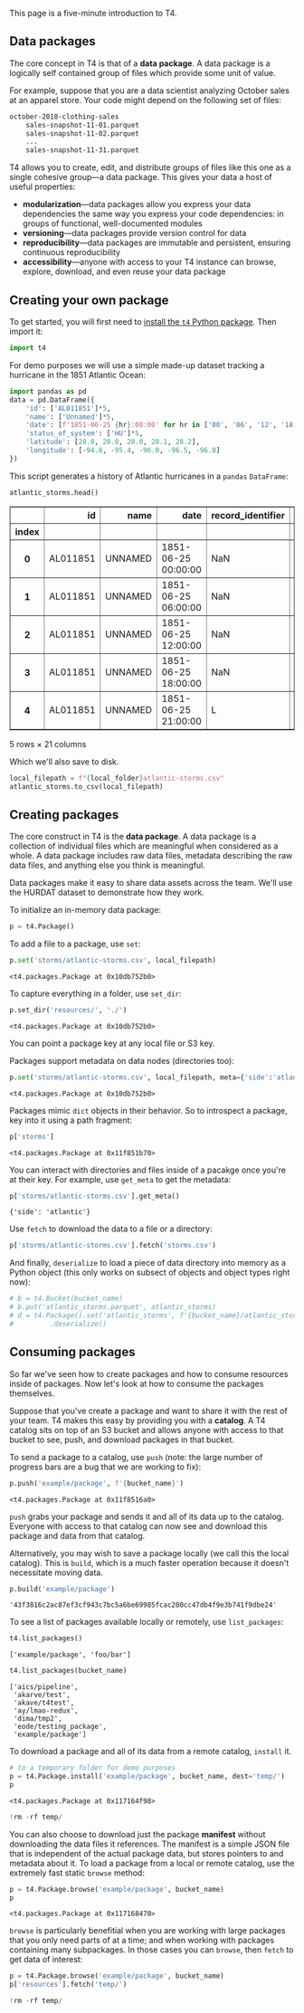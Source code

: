 This page is a five-minute introduction to T4.

## Data packages
The core concept in T4 is that of a **data package**. A data package is a logically self contained group of files which provide some unit of value.

For example, suppose that you are a data scientist analyzing October sales at an apparel store. Your code might depend on the following set of files:

```bash
october-2018-clothing-sales
    sales-snapshot-11-01.parquet
    sales-snapshot-11-02.parquet
    ...
    sales-snapshot-11-31.parquet    
```

T4 allows you to create, edit, and distribute groups of files like this one as a single cohesive group&mdash;a data package. This gives your data a host of useful properties:

* **modularization**&mdash;data packages allow you express your data dependencies the same way you express your code dependencies: in groups of functional, well-documented modules
* **versioning**&mdash;data packages provide version control for data
* **reproducibility**&mdash;data packages are immutable and persistent, ensuring continuous reproducibility
* **accessibility**&mdash;anyone with access to your T4 instance can browse, explore, download, and even reuse your data package

## Creating your own package

To get started, you will first need to [install the `t4` Python package](./Installation.md). Then import it:


```python
import t4
```

For demo purposes we will use a simple made-up dataset tracking a hurricane in the 1851 Atlantic Ocean:

```python
import pandas as pd
data = pd.DataFrame({
    'id': ['AL011851']*5,
    'name': ['Unnamed']*5,
    'date': [f'1851-06-25 {hr}:00:00' for hr in ['00', '06', '12', '18', '21']],
    'status_of_system': ['HU']*5,
    'latitude': [28.0, 28.0, 28.0, 28.1, 28.2],
    'longitude': [-94.8, -95.4, -96.0, -96.5, -96.8]
})
```

This script generates a history of Atlantic hurricanes in a `pandas` `DataFrame`:


```python
atlantic_storms.head()
```




<div>
<style scoped>
    .dataframe tbody tr th:only-of-type {
        vertical-align: middle;
    }

    .dataframe tbody tr th {
        vertical-align: top;
    }

    .dataframe thead th {
        text-align: right;
    }
</style>
<table border="1" class="dataframe">
  <thead>
    <tr style="text-align: right;">
      <th></th>
      <th>id</th>
      <th>name</th>
      <th>date</th>
      <th>record_identifier</th>
      <th>status_of_system</th>
      <th>latitude</th>
      <th>longitude</th>
      <th>maximum_sustained_wind_knots</th>
      <th>maximum_pressure</th>
      <th>34_kt_ne</th>
      <th>...</th>
      <th>34_kt_sw</th>
      <th>34_kt_nw</th>
      <th>50_kt_ne</th>
      <th>50_kt_se</th>
      <th>50_kt_sw</th>
      <th>50_kt_nw</th>
      <th>64_kt_ne</th>
      <th>64_kt_se</th>
      <th>64_kt_sw</th>
      <th>64_kt_nw</th>
    </tr>
    <tr>
      <th>index</th>
      <th></th>
      <th></th>
      <th></th>
      <th></th>
      <th></th>
      <th></th>
      <th></th>
      <th></th>
      <th></th>
      <th></th>
      <th></th>
      <th></th>
      <th></th>
      <th></th>
      <th></th>
      <th></th>
      <th></th>
      <th></th>
      <th></th>
      <th></th>
      <th></th>
    </tr>
  </thead>
  <tbody>
    <tr>
      <th>0</th>
      <td>AL011851</td>
      <td>UNNAMED</td>
      <td>1851-06-25 00:00:00</td>
      <td>NaN</td>
      <td>HU</td>
      <td>28.0</td>
      <td>-94.8</td>
      <td>80</td>
      <td>NaN</td>
      <td>NaN</td>
      <td>...</td>
      <td>NaN</td>
      <td>NaN</td>
      <td>NaN</td>
      <td>NaN</td>
      <td>NaN</td>
      <td>NaN</td>
      <td>NaN</td>
      <td>NaN</td>
      <td>NaN</td>
      <td>NaN</td>
    </tr>
    <tr>
      <th>1</th>
      <td>AL011851</td>
      <td>UNNAMED</td>
      <td>1851-06-25 06:00:00</td>
      <td>NaN</td>
      <td>HU</td>
      <td>28.0</td>
      <td>-95.4</td>
      <td>80</td>
      <td>NaN</td>
      <td>NaN</td>
      <td>...</td>
      <td>NaN</td>
      <td>NaN</td>
      <td>NaN</td>
      <td>NaN</td>
      <td>NaN</td>
      <td>NaN</td>
      <td>NaN</td>
      <td>NaN</td>
      <td>NaN</td>
      <td>NaN</td>
    </tr>
    <tr>
      <th>2</th>
      <td>AL011851</td>
      <td>UNNAMED</td>
      <td>1851-06-25 12:00:00</td>
      <td>NaN</td>
      <td>HU</td>
      <td>28.0</td>
      <td>-96.0</td>
      <td>80</td>
      <td>NaN</td>
      <td>NaN</td>
      <td>...</td>
      <td>NaN</td>
      <td>NaN</td>
      <td>NaN</td>
      <td>NaN</td>
      <td>NaN</td>
      <td>NaN</td>
      <td>NaN</td>
      <td>NaN</td>
      <td>NaN</td>
      <td>NaN</td>
    </tr>
    <tr>
      <th>3</th>
      <td>AL011851</td>
      <td>UNNAMED</td>
      <td>1851-06-25 18:00:00</td>
      <td>NaN</td>
      <td>HU</td>
      <td>28.1</td>
      <td>-96.5</td>
      <td>80</td>
      <td>NaN</td>
      <td>NaN</td>
      <td>...</td>
      <td>NaN</td>
      <td>NaN</td>
      <td>NaN</td>
      <td>NaN</td>
      <td>NaN</td>
      <td>NaN</td>
      <td>NaN</td>
      <td>NaN</td>
      <td>NaN</td>
      <td>NaN</td>
    </tr>
    <tr>
      <th>4</th>
      <td>AL011851</td>
      <td>UNNAMED</td>
      <td>1851-06-25 21:00:00</td>
      <td>L</td>
      <td>HU</td>
      <td>28.2</td>
      <td>-96.8</td>
      <td>80</td>
      <td>NaN</td>
      <td>NaN</td>
      <td>...</td>
      <td>NaN</td>
      <td>NaN</td>
      <td>NaN</td>
      <td>NaN</td>
      <td>NaN</td>
      <td>NaN</td>
      <td>NaN</td>
      <td>NaN</td>
      <td>NaN</td>
      <td>NaN</td>
    </tr>
  </tbody>
</table>
<p>5 rows × 21 columns</p>
</div>



Which we'll also save to disk.


```python
local_filepath = f"{local_folder}atlantic-storms.csv"
atlantic_storms.to_csv(local_filepath)
```

## Creating packages

The core construct in T4 is the **data package**. A data package is a collection of individual files which are meaningful when considered as a whole. A data package includes raw data files, metadata describing the raw data files, and anything else you think is meaningful.

Data packages make it easy to share data assets across the team. We'll use the HURDAT dataset to demonstrate how they work.

To initialize an in-memory data package:


```python
p = t4.Package()
```

To add a file to a package, use `set`:


```python
p.set('storms/atlantic-storms.csv', local_filepath)
```




    <t4.packages.Package at 0x10db752b0>



To capture everything in a folder, use `set_dir`:


```python
p.set_dir('resources/', './')
```




    <t4.packages.Package at 0x10db752b0>



You can point a package key at any local file or S3 key.

Packages support metadata on data nodes (directories too):


```python
p.set('storms/atlantic-storms.csv', local_filepath, meta={'side':'atlantic'})
```




    <t4.packages.Package at 0x10db752b0>



Packages mimic `dict` objects in their behavior. So to introspect a package, key into it using a path fragment:


```python
p['storms']
```




    <t4.packages.Package at 0x11f851b70>



You can interact with directories and files inside of a pacakge once you're at their key. For example, use `get_meta` to get the metadata:


```python
p['storms/atlantic-storms.csv'].get_meta()
```




    {'side': 'atlantic'}



Use `fetch` to download the data to a file or a directory:


```python
p['storms/atlantic-storms.csv'].fetch('storms.csv')
```

And finally, `deserialize` to load a piece of data directory into memory as a Python object (this only works on subsect of objects and object types right now):


```python
# b = t4.Bucket(bucket_name)
# b.put('atlantic_storms.parquet', atlantic_storms)
# d = t4.Package().set('atlantic_storms', f'{bucket_name}/atlantic_storms.parquet')['atlantic_storms']\
#         .deserialize()
```

## Consuming packages

So far we've seen how to create packages and how to consume resources inside of packages. Now let's look at how to consume the packages themselves.

Suppose that you've create a package and want to share it with the rest of your team. T4 makes this easy by providing you with a **catalog**. A T4 catalog sits on top of an S3 bucket and allows anyone with access to that bucket to see, push, and download packages in that bucket.

To send a package to a catalog, use `push` (note: the large number of progress bars are a bug that we are working to fix):


```python
p.push('example/package', f'{bucket_name}')
```

    <t4.packages.Package at 0x11f8516a0>



`push` grabs your package and sends it and all of its data up to the catalog. Everyone with access to that catalog can now see and download this package and data from that catalog.

Alternatively, you may wish to save a package locally (we call this the local catalog). This is `build`, which is a much faster operation because it doesn't necessitate moving data.


```python
p.build('example/package')
```




    '43f3816c2ac87ef3cf943c7bc5a6be69985fcac200cc47db4f9e3b741f9dbe24'



To see a list of packages available locally or remotely, use `list_packages`:


```python
t4.list_packages()
```




    ['example/package', 'foo/bar']




```python
t4.list_packages(bucket_name)
```




    ['aics/pipeline',
     'akarve/test',
     'akave/t4test',
     'ay/lmao-redux',
     'dima/tmp2',
     'eode/testing_package',
     'example/package']



To download a package and all of its data from a remote catalog, `install` it.


```python
# to a temporary folder for demo purposes
p = t4.Package.install('example/package', bucket_name, dest='temp/')
p
```


    <t4.packages.Package at 0x117164f98>




```python
!rm -rf temp/
```

You can also choose to download just the package **manifest** without downloading the data files it references. The manifest is a simple JSON file that is independent of the actual package data, but stores pointers to and metadata about it. To load a package from a local or remote catalog, use the extremely fast static `browse` method:


```python
p = t4.Package.browse('example/package', bucket_name)
p
```




    <t4.packages.Package at 0x117168470>



`browse` is particularly benefitial when you are working with large packages that you only need parts of at a time; and when working with packages containing many subpackages. In those cases you can `browse`, then `fetch` to get data of interest:


```python
p = t4.Package.browse('example/package', bucket_name)
p['resources'].fetch('temp/')
```

```python
!rm -rf temp/
```